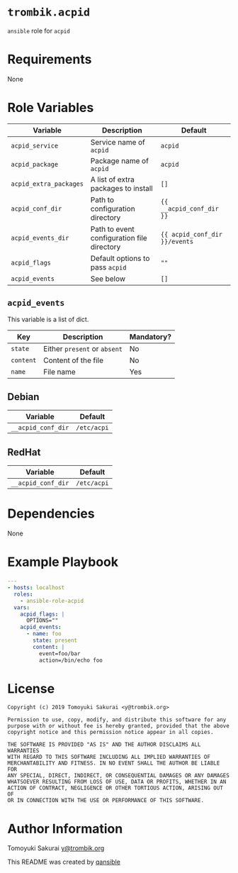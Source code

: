 # `trombik.acpid`

`ansible` role for `acpid`

# Requirements

None

# Role Variables

| Variable | Description | Default |
|----------|-------------|---------|
| `acpid_service` | Service name of `acpid` | `acpid` |
| `acpid_package` | Package name of `acpid` | `acpid` |
| `acpid_extra_packages` | A list of extra packages to install | `[]` |
| `acpid_conf_dir` | Path to configuration directory | `{{ __acpid_conf_dir }}` |
| `acpid_events_dir` | Path to event configuration file directory | `{{ acpid_conf_dir }}/events` |
| `acpid_flags` | Default options to pass `acpid` | `""` |
| `acpid_events` | See below | `[]` |

## `acpid_events`

This variable is a list of dict.

| Key | Description | Mandatory? |
|-----|-------------|------------|
| `state` | Either `present` or `absent` | No |
| `content` | Content of the file | No |
| `name` | File name | Yes |

## Debian

| Variable | Default |
|----------|---------|
| `__acpid_conf_dir` | `/etc/acpi` |

## RedHat

| Variable | Default |
|----------|---------|
| `__acpid_conf_dir` | `/etc/acpi` |

# Dependencies

None

# Example Playbook

```yaml
---
- hosts: localhost
  roles:
    - ansible-role-acpid
  vars:
    acpid_flags: |
      OPTIONS=""
    acpid_events:
      - name: foo
        state: present
        content: |
          event=foo/bar
          action=/bin/echo foo
```

# License

```
Copyright (c) 2019 Tomoyuki Sakurai <y@trombik.org>

Permission to use, copy, modify, and distribute this software for any
purpose with or without fee is hereby granted, provided that the above
copyright notice and this permission notice appear in all copies.

THE SOFTWARE IS PROVIDED "AS IS" AND THE AUTHOR DISCLAIMS ALL WARRANTIES
WITH REGARD TO THIS SOFTWARE INCLUDING ALL IMPLIED WARRANTIES OF
MERCHANTABILITY AND FITNESS. IN NO EVENT SHALL THE AUTHOR BE LIABLE FOR
ANY SPECIAL, DIRECT, INDIRECT, OR CONSEQUENTIAL DAMAGES OR ANY DAMAGES
WHATSOEVER RESULTING FROM LOSS OF USE, DATA OR PROFITS, WHETHER IN AN
ACTION OF CONTRACT, NEGLIGENCE OR OTHER TORTIOUS ACTION, ARISING OUT OF
OR IN CONNECTION WITH THE USE OR PERFORMANCE OF THIS SOFTWARE.
```

# Author Information

Tomoyuki Sakurai <y@trombik.org>

This README was created by [qansible](https://github.com/trombik/qansible)
